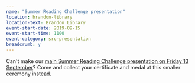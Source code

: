 ```yaml
---
name: "Summer Reading Challenge presentation"
location: brandon-library
location-text: Brandon Library
event-start-date: 2019-09-15
event-start-time: 1100
event-category: src-presentation
breadcrumb: y
---
```


Can't make our [main Summer Reading Challenge presentation on Friday 13 September](/events/brandon-2019-09-13-src-presentation/)? Come and collect your certificate and medal at this smaller ceremony instead.
